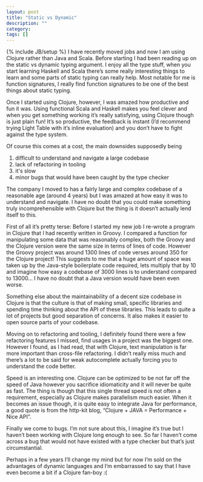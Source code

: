 ```yaml
---
layout: post
title: "Static vs Dynamic"
description: ""
category:
tags: []
---
```

{% include JB/setup %}
I have recently moved jobs and now I am using Clojure rather than Java and Scala. Before starting I had been reading up on the static vs dynamic typing argument. I enjoy all the type stuff, when you start learning Haskell and Scala there’s some really interesting things to learn and some parts of static typing can really help. Most notable for me is function signatures, I really find function signatures to be one of the best things about static typing.

Once I started using Clojure, however, I was amazed how productive and fun it was. Using functional Scala and Haskell makes you feel clever and when you get something working it’s really satisfying, using Clojure though is just plain fun! It’s so productive, the feedback is instant (I’d recommend trying Light Table with it’s inline evaluation) and you don’t have to fight against the type system.

Of course this comes at a cost, the main downsides supposedly being

1. difficult to understand and navigate a large codebase
2. lack of refactoring in tooling
3. it's slow
4. minor bugs that would have been caught by the type checker

The company I moved to has a fairly large and complex codebase of a reasonable age (around 4 years) but I was amazed at how easy it was to understand and navigate. I have no doubt that you could make something truly incomprehensible with Clojure but the thing is it doesn’t actually lend itself to this.

First of all it’s pretty terse: Before I started my new job I re-wrote a program in Clojure that I had recently written in Groovy. I compared a function for manipulating some data that was reasonably complex, both the Groovy and the Clojure version were the same size in terms of lines of code. However the Groovy project was around 1300 lines of code verses around 350 for the Clojure project! This suggests to me that a huge amount of space was taken up by the Java-style boilerplate code required, lets multiply that by 10 and imagine how easy a codebase of 3000 lines is to understand compared to 13000… I have no doubt that a Java version would have been even worse.

Something else about the maintainability of a decent size codebase in Clojure is that the culture is that of making small, specific libraries and spending time thinking about the API of these libraries. This leads to quite a lot of projects but good separation of concerns. It also makes it easier to open source parts of your codebase.

Moving on to refactoring and tooling, I definitely found there were a few refactoring features I missed, find usages in a project was the biggest one. However I found, as I had read, that with Clojure, text manipulation is far more important than cross-file refactoring. I didn’t really miss much and there’s a lot to be said for weak autocomplete actually forcing you to understand the code better.

Speed is an interesting one. Clojure can be optimized to be not far off the speed of Java however you sacrifice idiomaticity and it will never be quite as fast. The thing is though that this single thread speed is not often a requirement, especially as Clojure makes parallelism much easier. When it becomes an issue though, it is quite easy to integrate Java for performance, a good quote is from the http-kit blog, “Clojure + JAVA = Performance + Nice API”.

Finally we come to bugs. I’m not sure about this, I imagine it’s true but I haven’t been working with Clojure long enough to see. So far I haven’t come across a bug that would not have existed with a type checker but that’s just circumstantial.

Perhaps in a few years I’ll change my mind but for now I’m sold on the advantages of dynamic languages and I’m embarrassed to say that I have even become a bit if a Clojure fan-boy :(
